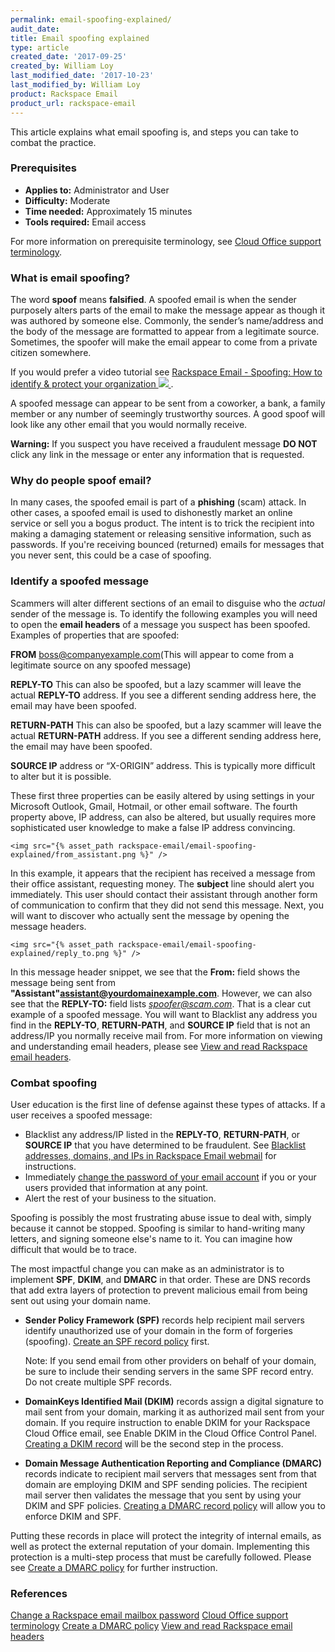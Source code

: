 ```yaml
---
permalink: email-spoofing-explained/
audit_date:
title: Email spoofing explained
type: article
created_date: '2017-09-25'
created_by: William Loy
last_modified_date: '2017-10-23'
last_modified_by: William Loy
product: Rackspace Email
product_url: rackspace-email
---
```


This article explains what email spoofing is, and steps you can take to combat the practice.

### Prerequisites

- **Applies to:** Administrator and User
- **Difficulty:** Moderate
- **Time needed:** Approximately 15 minutes
- **Tools required:**  Email access

For more information on prerequisite terminology, see [Cloud Office support terminology](/how-to/cloud-office-support-terminology).

### What is email spoofing?

The word **spoof** means **falsified**. A spoofed email is when the sender purposely alters parts of the email to make the message appear as though it was authored by someone else. Commonly, the sender’s name/address and the body of the message are formatted to appear from a legitimate source. Sometimes, the spoofer will make the email appear to come from a private citizen somewhere.

If you would prefer a video tutorial see [Rackspace Email - Spoofing: How to identify & protect your organization <img src="{% asset_path rackspace-email/email-spoofing-explained/video_spoofing.png %}" /> ](https://emailhelp.rackspace.com/l/how-to-prevent-email-spoofing).

A spoofed message can appear to be sent from a coworker, a bank, a family member or any number of seemingly trustworthy sources. A good spoof will look like any other email that you would normally receive.

**Warning:** If you suspect you have received a fraudulent message **DO NOT** click any link in the message or enter any information that is requested.

### Why do people spoof email?

In many cases, the spoofed email is part of a **phishing** (scam) attack. In other cases, a spoofed email is used to dishonestly market an online service or sell you a bogus product. The intent is to trick the recipient into making a damaging statement or releasing sensitive information, such as passwords. If you're receiving bounced (returned) emails for messages that you never sent, this could be a case of spoofing.

### Identify a spoofed message

Scammers will alter different sections of an email to disguise who the *actual* sender of the message is. To identify the following examples you will need to open the **email headers** of a message you suspect has been spoofed. Examples of properties that are spoofed:

**FROM** boss@companyexample.com(This will appear to come from a legitimate source on any spoofed message)

**REPLY-TO** This can also be spoofed, but a lazy scammer will leave the actual **REPLY-TO** address. If you see a different sending address here, the email may have been spoofed.

**RETURN-PATH** This can also be spoofed, but a lazy scammer will leave the actual **RETURN-PATH** address. If you see a different sending address here, the email may have been spoofed.

**SOURCE IP** address or “X-ORIGIN” address. This is typically more difficult to alter but it is possible.

These first three properties can be easily altered by using settings in your Microsoft Outlook, Gmail, Hotmail, or other email software. The fourth property above, IP address, can also be altered, but usually requires more sophisticated user knowledge to make a false IP address convincing.

    <img src="{% asset_path rackspace-email/email-spoofing-explained/from_assistant.png %}" />

In this example, it appears that the recipient has received a message from their office assistant, requesting money. The **subject** line should alert you immediately. This user should contact their assistant through another form of communication to confirm that they did not send this message. Next, you will want to discover who actually sent the message by opening the message headers.

    <img src="{% asset_path rackspace-email/email-spoofing-explained/reply_to.png %}" />

In this message header snippet, we see that the **From:** field shows the message being sent from **"Assistant"<assistant@yourdomainexample.com>**. However, we can also see that the **REPLY-TO:** field lists *spoofer@scam.com*. That is a clear cut example of a spoofed message. You will want to Blacklist any address you find in the **REPLY-TO**, **RETURN-PATH**, and **SOURCE IP** field that is not an address/IP you normally receive mail from. For more information on viewing and understanding email headers, please see [View and read Rackspace email headers](/how-to/view-and-read-rackspace-email-headers).

### Combat spoofing

User education is the first line of defense against these types of attacks. If a user receives a spoofed message:

 - Blacklist any address/IP listed in the **REPLY-TO**, **RETURN-PATH**, or **SOURCE IP** that you have determined to be fraudulent. See [Blacklist addresses, domains, and IPs in Rackspace Email webmail](/how-to/blacklist-addresses-domains-and-ips-in-rackspace-email-webmail/) for instructions.
 - Immediately [change the password of your email account](/how-to/change-rackspace-email-mailbox-password) if you or your users provided that information at any point.
 - Alert the rest of your business to the situation.

Spoofing is possibly the most frustrating abuse issue to deal with, simply because it cannot be stopped. Spoofing is similar to hand-writing many letters, and signing someone else's name to it. You can imagine how difficult that would be to trace.

The most impactful change you can make as an administrator is to implement **SPF**, **DKIM**, and **DMARC** in that order. These are DNS records that add extra layers of protection to prevent malicious email from being sent out using your domain name.

   - **Sender Policy Framework (SPF)** records help recipient mail servers identify unauthorized use of your domain in the form of forgeries (spoofing). [Create an SPF record policy](/how-to/create-an-spf-policy) first.

       Note: If you send email from other providers on behalf of your domain, be sure to include their sending servers in the same SPF record entry. Do not create multiple SPF records.

   - **DomainKeys Identified Mail (DKIM)** records assign a digital signature to mail sent from your domain, marking it as authorized mail sent from your domain. If you require instruction to enable DKIM for your  Rackspace Cloud Office email, see Enable DKIM in the Cloud Office Control Panel. [Creating a DKIM record](/how-to/enable-dkim-in-the-cloud-office-control-panel) will be the second step in the process.

   - **Domain Message Authentication Reporting and Compliance (DMARC)** records indicate to recipient mail servers that messages sent from that domain are employing DKIM and SPF sending policies. The recipient mail server then validates the message that you sent by using your DKIM and SPF policies. [Creating a DMARC record policy](/how-to/create-a-dmarc-policy) will allow you to enforce DKIM and SPF.

Putting these records in place will protect the integrity of internal emails, as well as protect the external reputation of your domain. Implementing this protection is a multi-step process that must be carefully followed. Please see [Create a DMARC policy](/how-to/create-a-dmarc-policy) for further instruction.


### References

[Change a Rackspace email mailbox password](/how-to/change-rackspace-email-mailbox-password)
[Cloud Office support terminology](/how-to/cloud-office-support-terminology)
[Create a DMARC policy](/how-to/create-a-dmarc-policy)
[View and read Rackspace email headers](/how-to/view-and-read-rackspace-email-headers)
